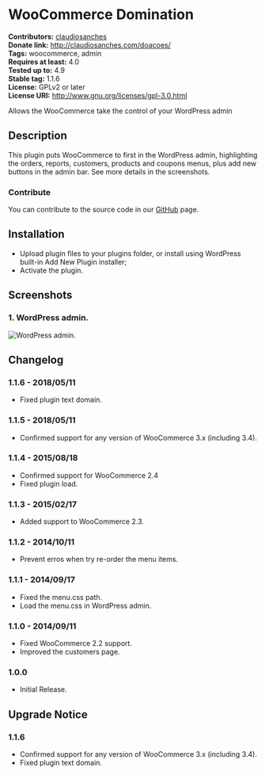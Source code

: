 # WooCommerce Domination #
**Contributors:** [claudiosanches](https://profiles.wordpress.org/claudiosanches)  
**Donate link:** http://claudiosanches.com/doacoes/  
**Tags:** woocommerce, admin  
**Requires at least:** 4.0  
**Tested up to:** 4.9  
**Stable tag:** 1.1.6  
**License:** GPLv2 or later  
**License URI:** http://www.gnu.org/licenses/gpl-3.0.html  

Allows the WooCommerce take the control of your WordPress admin

## Description ##

This plugin puts WooCommerce to first in the WordPress admin, highlighting the orders, reports, customers, products and coupons menus, plus add new buttons in the admin bar.
See more details in the screenshots.

### Contribute ###

You can contribute to the source code in our [GitHub](https://github.com/claudiosanches/woocommerce-domination) page.

## Installation ##

* Upload plugin files to your plugins folder, or install using WordPress built-in Add New Plugin installer;
* Activate the plugin.

## Screenshots ##

### 1. WordPress admin. ###
![WordPress admin.](http://ps.w.org/woocommerce-domination/assets/screenshot-1.png)


## Changelog ##

### 1.1.6 - 2018/05/11 ###

* Fixed plugin text domain.

### 1.1.5 - 2018/05/11 ###

* Confirmed support for any version of WooCommerce 3.x (including 3.4).

### 1.1.4 - 2015/08/18 ###

* Confirmed support for WooCommerce 2.4
* Fixed plugin load.

### 1.1.3 - 2015/02/17 ###

* Added support to WooCommerce 2.3.

### 1.1.2 - 2014/10/11 ###

* Prevent erros when try re-order the menu items.

### 1.1.1 - 2014/09/17 ###

* Fixed the menu.css path.
* Load the menu.css in WordPress admin.

### 1.1.0 - 2014/09/11 ###

* Fixed WooCommerce 2.2 support.
* Improved the customers page.

### 1.0.0 ###

* Initial Release.

## Upgrade Notice ##

### 1.1.6 ###

* Confirmed support for any version of WooCommerce 3.x (including 3.4).
* Fixed plugin text domain.
